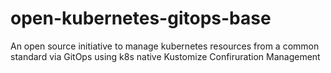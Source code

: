 # open-kubernetes-gitops-base
An open source initiative to manage kubernetes resources from a common standard via GitOps using k8s native Kustomize Confiruration Management
